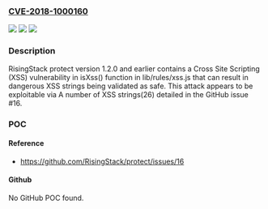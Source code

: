 ### [CVE-2018-1000160](https://cve.mitre.org/cgi-bin/cvename.cgi?name=CVE-2018-1000160)
![](https://img.shields.io/static/v1?label=Product&message=n%2Fa&color=blue)
![](https://img.shields.io/static/v1?label=Version&message=n%2Fa&color=blue)
![](https://img.shields.io/static/v1?label=Vulnerability&message=n%2Fa&color=brighgreen)

### Description

RisingStack protect version 1.2.0 and earlier contains a Cross Site Scripting (XSS) vulnerability in isXss() function in lib/rules/xss.js that can result in dangerous XSS strings being validated as safe. This attack appears to be exploitable via A number of XSS strings(26) detailed in the GitHub issue #16.

### POC

#### Reference
- https://github.com/RisingStack/protect/issues/16

#### Github
No GitHub POC found.

